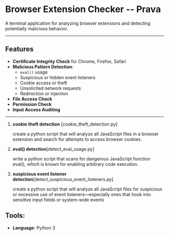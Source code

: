 # Browser Extension Checker -- Prava

A terminal application for analyzing browser extensions and detecting potentially malicious behavior.

---

## Features

- **Certificate Integrity Check** for Chrome, Firefox, Safari
- **Malicious Pattern Detection**:
  - `eval()` usage
  - Suspicious or hidden event listeners
  - Cookie access or theft
  - Unsolicited network requests
  - Redirection or injection
- **File Access Check**
- **Permission Check**
- **Input Access Auditing**

---
1. **cookie theft detection** [cookie_theft_detection.py]

    create a python script that will analyze all JavaScript files in a browser extension and search for attempts to access browser cookies.

2. **eval() detection**[detect_eval_usage.py]

    write a python script that scans for dangerous JavaScript function eval(), which is known for enabling arbitrary code execution.

3. **suspicious event listener detection**[detect_suspicious_event_listeners.py]

    create a python script that will analyze all JavaScript files for suspicious or excessive use of event listeners—especially ones that hook into sensitive input fields or system-wide events




## **Tools**:

- **Language**: Python 3
